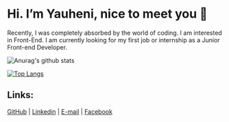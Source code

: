 # Hi. I’m Yauheni, nice to meet you 👋
Recently, I was completely absorbed by the world of coding. I am interested in Front-End. I am currently looking for my first job or internship as a Junior Front-end Developer.

![Anurag's github stats](https://github-readme-stats.vercel.app/api?username=EvvTim&show_icons=true&count_private=true)

[![Top Langs](https://github-readme-stats.vercel.app/api/top-langs/?username=EvvTim&layout=compact)](https://github.com/anuraghazra/github-readme-stats)

## Links:
[GitHub](https://github.com/EvvTim) |
[Linkedin](https://www.linkedin.com/in/yauheni-tsimashchuk/) |
[E-mail](mailto:evgeniytim94@gmail.com) |
[Facebook](https://www.facebook.com/evvtim)
<!--
**EvvTim/EvvTim** is a ✨ _special_ ✨ repository because its `README.md` (this file) appears on your GitHub profile.

Here are some ideas to get you started:

- 🔭 I’m currently working on ...
- 🌱 I’m currently learning ...
- 👯 I’m looking to collaborate on ...
- 🤔 I’m looking for help with ...
- 💬 Ask me about ...
- 📫 How to reach me: ...
- 😄 Pronouns: ...
- ⚡ Fun fact: ...
-->
